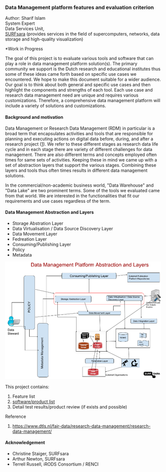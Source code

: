 
### Data Management platform features and evaluation criterion

Author: Sharif Islam 
<br>
System Expert 
<br>
Data Services Unit, <br>
[SURFsara](https://www.surfsara.nl) (provides services in the field of supercomputers, networks, data storage and high-quality visualization) 

*Work in Progress 

The goal of this project is to evaluate various tools and software that can play a role in data management platform solution(s). The primary community we support is the Dutch research and educational institutes thus some of these ideas came forth based on specific use cases we encountered. We hope to make this document suitable for a wider audience. Our goal is to think about both general and specific use cases and then highlight the components and strengths of each tool. Each use case and research data management need are unique and requires various customizations. Therefore, a comprehensive data management platform will include a variety of solutions and customizations. 


#### Background and motivation 

Data Management or Research Data Management (RDM) in particular is a broad term that encapsulates activities and tools that are responsible for planning and executing actions on digital data before, during, and after a research project ([1](https://www.dtls.nl/fair-data/research-data-management/research-data-management/)). We refer to these different stages as research data life cycle and in each stage there are variety of different challenges for data management. There are also different terms and concepts employed often times for same sets of activities. Keeping these in mind we came up with a set of abstraction layers that support the various stages. Combining these layers and tools thus often times results in different data management solutions. 

In the commercial/non-academic business world, "Data Warehouse" and "Data Lake" are two prominent terms. Some of the tools we evaluated came from that world. We are interested in the functionalities that fit our requirements and use cases regardless of the term. 

#### Data Management Abstraction and Layers

* Storage Abstration Layer
* Data Virtualisation / Data Source Discovery Layer
* Data Movement Layer
* Fedreation Layer
* Consuming/Publishing Layer
* Policy
* Metadata

![Data Management Layers](dmp_layers_abs.png)

This project contains: 

1. Feature list
2. [software/product list](https://github.com/sara-nl/dmp_feature_matrix/blob/master/software.md)
3. Detail test results/product review (if exists and possible) 


Reference 
1. https://www.dtls.nl/fair-data/research-data-management/research-data-management/

####  Acknowledgement 
* Christine Staiger, SURFsara 
* Arthur Newton, SURFsara 
* Terrell Russell, iRODS Consortium / RENCI 
